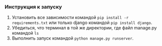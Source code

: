 ### Инструкция к запуску

1. Установить все зависимости командой  ``` pip install -r requirements.txt ``` или только django командой ``` pip install django ```.
2. Убедиться, что терминал в той же директории, где файл manage.py командой ```ls```
3. Выполнить запуск командой ```python manage.py runserver```.
